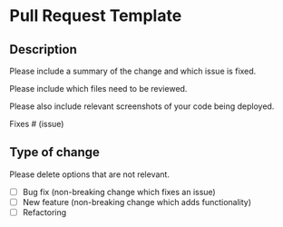 # Pull Request Template
## Description
Please include a summary of the change and which issue is fixed.

Please include which files need to be reviewed.

Please also include relevant screenshots of your code being deployed. 

Fixes # (issue)
## Type of change
Please delete options that are not relevant.
- [ ] Bug fix (non-breaking change which fixes an issue)
- [ ] New feature (non-breaking change which adds functionality)
- [ ] Refactoring
